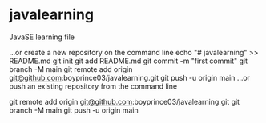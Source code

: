 # javalearning
JavaSE learning file

…or create a new repository on the command line
echo "# javalearning" >> README.md
git init
git add README.md
git commit -m "first commit"
git branch -M main
git remote add origin git@github.com:boyprince03/javalearning.git
git push -u origin main
…or push an existing repository from the command line

git remote add origin git@github.com:boyprince03/javalearning.git
git branch -M main
git push -u origin main
